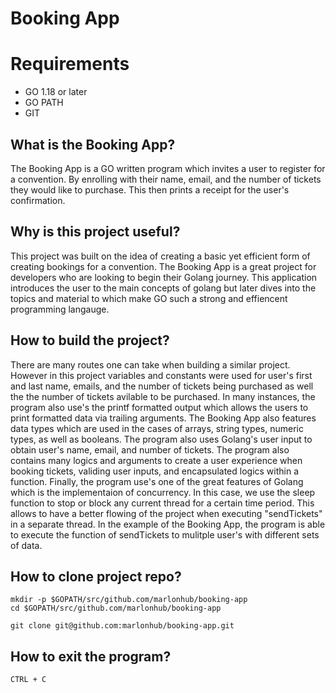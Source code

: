 # Booking App

# Requirements 
* GO 1.18 or later
* GO PATH
* GIT 

## What is the Booking App?
The Booking App is a GO written program which invites a user to register for a convention. By enrolling with their name, email, and the number of tickets they would like to purchase. This then prints a receipt for the user's confirmation.

## Why is this project useful?
This project was built on the idea of creating a basic yet efficient form of creating bookings for a convention.
The Booking App is a great project for developers who are looking to begin their Golang journey. This application 
introduces the user to the main concepts of golang but later dives into the topics and material to which make GO 
such a strong and effiencent programming langauge.

## How to build the project?
There are many routes one can take when building a similar project. However in this project variables 
and constants were used for user's first and last name, emails, and the number of tickets being purchased 
as well the the number of tickets avilable to be purchased. In many instances, the program also use's the 
printf formatted output which allows the users to print formatted data via trailing arguments. The Booking 
App also features data types which are used in the cases of arrays, string types, numeric types, as well as 
booleans. The program also uses Golang's user input to obtain user's name, email, and number of tickets. 
The program also contains many logics and arguments to create a user experience when booking tickets, 
validing user inputs, and encapsulated logics within a function. Finally, the program use's one of the great 
features of Golang which is the implementaion of concurrency. In this case, we use the sleep function to stop 
or block any current thread for a certain time period. This allows to have a better flowing of the project when 
executing "sendTickets" in a separate thread. In the example of the Booking App, the program is able to execute 
the function of sendTickets to mulitple user's with different sets of data.

## How to clone project repo? 
    mkdir -p $GOPATH/src/github.com/marlonhub/booking-app
    cd $GOPATH/src/github.com/marlonhub/booking-app
    
    git clone git@github.com:marlonhub/booking-app.git
    

## How to exit the program?
    CTRL + C
